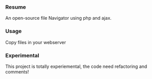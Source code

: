 ### Resume
An open-source file Navigator using php and ajax.

### Usage
Copy files in your webserver 

### Experimental
This project is totally experiemental, the code need refactoring and comments!




